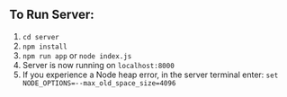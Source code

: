 ## To Run Server:
1. `cd server`
2. `npm install`
3. `npm run app` or `node index.js`
4. Server is now running on `localhost:8000`
5. If you experience a Node heap error, in the server terminal enter: `set NODE_OPTIONS=--max_old_space_size=4096`